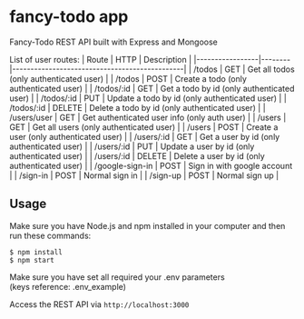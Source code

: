 # fancy-todo app
Fancy-Todo REST API built with Express and Mongoose

List of user routes:
| Route           | HTTP   | Description                                   |
|-----------------|--------|-----------------------------------------------|
| /todos          | GET    | Get all todos (only authenticated user)       |
| /todos          | POST   | Create a todo (only authenticated user)       |
| /todos/:id      | GET    | Get a todo by id (only authenticated user)    |
| /todos/:id      | PUT    | Update a todo by id (only authenticated user) |
| /todos/:id      | DELETE | Delete a todo by id (only authenticated user) |
| /users/user     | GET    | Get authenticated user info (only auth user)  |
| /users          | GET    | Get all users (only authenticated user)       |
| /users          | POST   | Create a user (only authenticated user)       |
| /users/:id      | GET    | Get a user by id (only authenticated user)    |
| /users/:id      | PUT    | Update a user by id (only authenticated user) |
| /users/:id      | DELETE | Delete a user by id (only authenticated user) |
| /google-sign-in | POST   | Sign in with google account                   |
| /sign-in        | POST   | Normal sign in                                |
| /sign-up        | POST   | Normal sign up                                |

## Usage
Make sure you have Node.js and npm installed in your computer and then run these commands:
```console
$ npm install
$ npm start
```
Make sure you have set all required your .env parameters 
<br>(keys reference: .env_example)

Access the REST API via `http://localhost:3000`